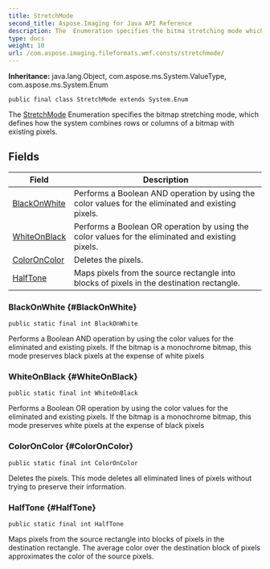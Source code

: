 ```yaml
---
title: StretchMode
second_title: Aspose.Imaging for Java API Reference
description: The  Enumeration specifies the bitma stretching mode which defines how the system combines rows or columns of a bitmap with existing pixels.
type: docs
weight: 10
url: /com.aspose.imaging.fileformats.wmf.consts/stretchmode/
---
```

**Inheritance:**
java.lang.Object, com.aspose.ms.System.ValueType, com.aspose.ms.System.Enum
```
public final class StretchMode extends System.Enum
```

The [StretchMode](../../com.aspose.imaging.fileformats.wmf.consts/stretchmode) Enumeration specifies the bitmap stretching mode, which defines how the system combines rows or columns of a bitmap with existing pixels.
## Fields

| Field | Description |
| --- | --- |
| [BlackOnWhite](#BlackOnWhite) | Performs a Boolean AND operation by using the color values for the eliminated and existing pixels. |
| [WhiteOnBlack](#WhiteOnBlack) | Performs a Boolean OR operation by using the color values for the eliminated and existing pixels. |
| [ColorOnColor](#ColorOnColor) | Deletes the pixels. |
| [HalfTone](#HalfTone) | Maps pixels from the source rectangle into blocks of pixels in the destination rectangle. |
### BlackOnWhite {#BlackOnWhite}
```
public static final int BlackOnWhite
```


Performs a Boolean AND operation by using the color values for the eliminated and existing pixels. If the bitmap is a monochrome bitmap, this mode preserves black pixels at the expense of white pixels

### WhiteOnBlack {#WhiteOnBlack}
```
public static final int WhiteOnBlack
```


Performs a Boolean OR operation by using the color values for the eliminated and existing pixels. If the bitmap is a monochrome bitmap, this mode preserves white pixels at the expense of black pixels

### ColorOnColor {#ColorOnColor}
```
public static final int ColorOnColor
```


Deletes the pixels. This mode deletes all eliminated lines of pixels without trying to preserve their information.

### HalfTone {#HalfTone}
```
public static final int HalfTone
```


Maps pixels from the source rectangle into blocks of pixels in the destination rectangle. The average color over the destination block of pixels approximates the color of the source pixels.

